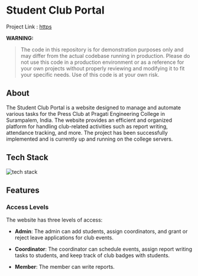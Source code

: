 # Student Club Portal
Project Link : [https](https://github.com/saipraveenkondapalli/Student-Club-Portal)

**WARNING:**

>The code in this repository is for demonstration purposes only and may differ from the actual codebase running in production. Please do not use this code in a production environment or as a reference for your own projects without properly reviewing and modifying it to fit your specific needs. Use of this code is at your own risk.


## About
The Student Club Portal is a website designed to manage and automate various tasks for the Press Club at Pragati Engineering College in Surampalem, India. The website provides an efficient and organized platform for handling club-related activities such as report writing, attendance tracking, and more. The project has been successfully implemented and is currently up and running on the college servers.

## Tech Stack 

![tech stack](https://saipraveen.software/assets/img/tech-stack-student-club.png)

## Features
### Access Levels
The website has three levels of access:

* **Admin**:
The admin can add students, assign coordinators, and grant or reject leave applications for club events.

* **Coordinator**: 
The coordinator can schedule events, assign report writing tasks to students, and keep track of club badges with students.

* **Member**:
The member can write reports.
